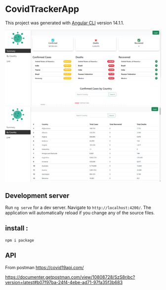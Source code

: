 # CovidTrackerApp

This project was generated with [Angular CLI](https://github.com/angular/angular-cli) version 14.1.1.

![This is an image](https://github.com/MoHaNaD-mjs/covid-tracker-app/blob/master/app-screen-img/1.png)
![This is an image](https://github.com/MoHaNaD-mjs/covid-tracker-app/blob/master/app-screen-img/2.png)
## Development server

Run `ng serve` for a dev server. Navigate to `http://localhost:4200/`. The application will automatically reload if you change any of the source files.

## **install :**

```
npm i package
```

## API
From postman https://covid19api.com/


https://documenter.getpostman.com/view/10808728/SzS8rjbc?version=latest#b07f97ba-24f4-4ebe-ad71-97fa35f3b683

